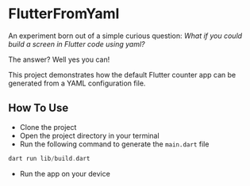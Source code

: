 # FlutterFromYaml

An experiment born out of a simple curious question: *What if you could build a screen in Flutter code using yaml?*

The answer? Well yes you can!

This project demonstrates how the default Flutter counter app can be generated from a YAML configuration file.

## How To Use
- Clone the project
- Open the project directory in your terminal
- Run the following command to generate the `main.dart` file

```dart
dart run lib/build.dart
```
- Run the app on your device

